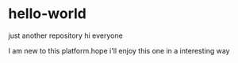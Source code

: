 # hello-world
just another repository
hi everyone

I am new to this platform.hope i'll enjoy this one in a interesting way
